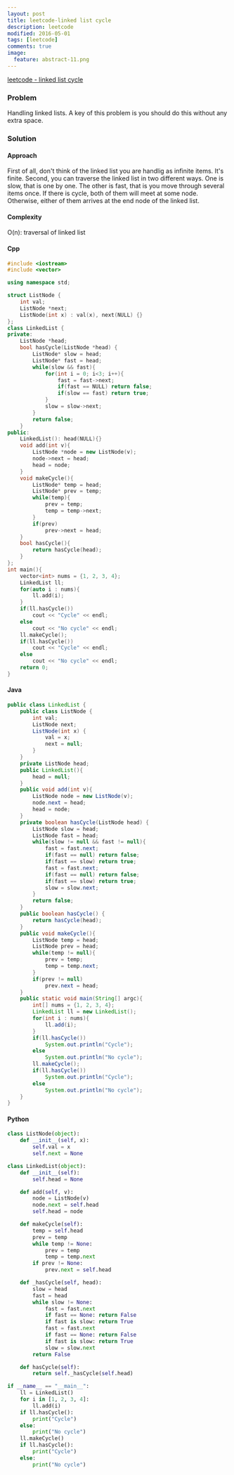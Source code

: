 ```yaml
---
layout: post
title: leetcode-linked list cycle
description: leetcode
modified: 2016-05-01
tags: [leetcode]
comments: true
image:
  feature: abstract-11.png
---
```

[leetcode - linked list cycle](https://leetcode.com/problems/linked-list-cycle/)

### Problem

Handling linked lists. A key of this problem is you should do this without any extra space.

### Solution 

#### Approach

First of all, don't think of the linked list you are handlig as infinite items. It's finite. 
Second, you can traverse the linked list in two different ways. One is slow, that is one by one. The other is fast, that is you move through several items once. If there is cycle, both of them  will meet at some node. Otherwise, either of them arrives at the end node of the linked list.

#### Complexity

O(n): traversal of linked list

#### Cpp

```cpp
#include <iostream>
#include <vector>

using namespace std;

struct ListNode {
    int val;
    ListNode *next;
    ListNode(int x) : val(x), next(NULL) {}
};
class LinkedList {
private:
	ListNode *head;
    bool hasCycle(ListNode *head) {
    	ListNode* slow = head;
    	ListNode* fast = head;
   		while(slow && fast){
   			for(int i = 0; i<3; i++){
	   			fast = fast->next;
	   			if(fast == NULL) return false;
	   			if(slow == fast) return true;
   			}
   			slow = slow->next;
   		}
		return false;			        
    }
public:
	LinkedList(): head(NULL){}
    void add(int v){
    	ListNode *node = new ListNode(v);
    	node->next = head;
    	head = node;
    }
    void makeCycle(){
    	ListNode* temp = head;
    	ListNode* prev = temp;
    	while(temp){
    		prev = temp;
    		temp = temp->next;
    	}
    	if(prev) 
    		prev->next = head;
    }
    bool hasCycle(){
    	return hasCycle(head);
    }
};
int main(){
	vector<int> nums = {1, 2, 3, 4};
	LinkedList ll;
	for(auto i : nums){
		ll.add(i);
	}
	if(ll.hasCycle())
		cout << "Cycle" << endl;
	else 
		cout << "No cycle" << endl;
	ll.makeCycle();
	if(ll.hasCycle())
		cout << "Cycle" << endl;
	else 
		cout << "No cycle" << endl;
	return 0;
}
```

#### Java

```java
public class LinkedList {
    public class ListNode {
        int val;
        ListNode next;
        ListNode(int x) {
            val = x;
            next = null;
        }
    }
	private ListNode head;
	public LinkedList(){
		head = null;
	}
	public void add(int v){
        ListNode node = new ListNode(v);
        node.next = head;
        head = node;
	}
    private boolean hasCycle(ListNode head) {
        ListNode slow = head;
        ListNode fast = head;
        while(slow != null && fast != null){ 
            fast = fast.next;
            if(fast == null) return false;
            if(fast == slow) return true;
            fast = fast.next;
            if(fast == null) return false;
            if(fast == slow) return true;
            slow = slow.next;
        }
        return false;
    }
    public boolean hasCycle() {
        return hasCycle(head);  
    }
    public void makeCycle(){
        ListNode temp = head;
        ListNode prev = head;
        while(temp != null){ 
            prev = temp;
            temp = temp.next;
        }
        if(prev != null)
            prev.next = head;
    }
    public static void main(String[] argc){
        int[] nums = {1, 2, 3, 4};
        LinkedList ll = new LinkedList();
        for(int i : nums){
            ll.add(i);
        }
        if(ll.hasCycle())
            System.out.println("Cycle");
        else 
            System.out.println("No cycle");
        ll.makeCycle();
        if(ll.hasCycle())
            System.out.println("Cycle");
        else 
            System.out.println("No cycle");
    }
}
```

#### Python

```python
class ListNode(object):
	def __init__(self, x):
		self.val = x
		self.next = None

class LinkedList(object):
	def __init__(self):
		self.head = None

	def add(self, v):
		node = ListNode(v)
		node.next = self.head
		self.head = node

	def makeCycle(self):
		temp = self.head
		prev = temp
		while temp != None:
			prev = temp
			temp = temp.next
		if prev != None:
			prev.next = self.head

	def _hasCycle(self, head):
		slow = head
		fast = head
		while slow != None:
			fast = fast.next
			if fast == None: return False
			if fast is slow: return True
			fast = fast.next
			if fast == None: return False
			if fast is slow: return True
			slow = slow.next
		return False

	def hasCycle(self):
		return self._hasCycle(self.head)

if __name__ == "__main__":
	ll = LinkedList()
	for i in [1, 2, 3, 4]:
		ll.add(i)	
	if ll.hasCycle():	
		print("Cycle")
	else:
		print("No cycle")
	ll.makeCycle()
	if ll.hasCycle():	
		print("Cycle")
	else:
		print("No cycle")
```
